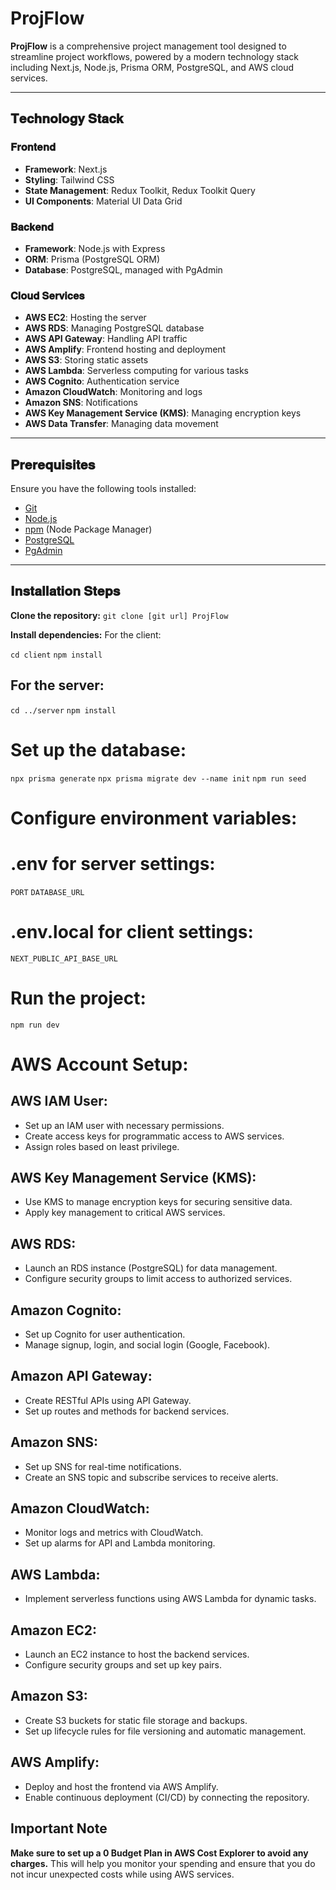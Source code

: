 # ProjFlow

**ProjFlow** is a comprehensive project management tool designed to streamline project workflows, powered by a modern technology stack including Next.js, Node.js, Prisma ORM, PostgreSQL, and AWS cloud services.

---

## 𝐓𝐞𝐜𝐡𝐧𝐨𝐥𝐨𝐠𝐲 𝐒𝐭𝐚𝐜𝐤

### 𝐅𝐫𝐨𝐧𝐭𝐞𝐧𝐝
- **Framework**: Next.js
- **Styling**: Tailwind CSS
- **State Management**: Redux Toolkit, Redux Toolkit Query
- **UI Components**: Material UI Data Grid


### 𝐁𝐚𝐜𝐤𝐞𝐧𝐝
- **Framework**: Node.js with Express
- **ORM**: Prisma (PostgreSQL ORM)
- **Database**: PostgreSQL, managed with PgAdmin


### 𝐂𝐥𝐨𝐮𝐝 𝐒𝐞𝐫𝐯𝐢𝐜𝐞𝐬
- **AWS EC2**: Hosting the server
- **AWS RDS**: Managing PostgreSQL database
- **AWS API Gateway**: Handling API traffic
- **AWS Amplify**: Frontend hosting and deployment
- **AWS S3**: Storing static assets
- **AWS Lambda**: Serverless computing for various tasks
- **AWS Cognito**: Authentication service
- **Amazon CloudWatch**: Monitoring and logs
- **Amazon SNS**: Notifications
- **AWS Key Management Service (KMS)**: Managing encryption keys
- **AWS Data Transfer**: Managing data movement


---

## 𝐏𝐫𝐞𝐫𝐞𝐪𝐮𝐢𝐬𝐢𝐭𝐞𝐬

Ensure you have the following tools installed:

- [Git](https://git-scm.com/)
- [Node.js](https://nodejs.org/en/)
- [npm](https://www.npmjs.com/) (Node Package Manager)
- [PostgreSQL](https://www.postgresql.org/download/)
- [PgAdmin](https://www.pgadmin.org/download/)

---

## 𝐈𝐧𝐬𝐭𝐚𝐥𝐥𝐚𝐭𝐢𝐨𝐧 𝐒𝐭𝐞𝐩𝐬

**Clone the repository:**
`git clone [git url] ProjFlow`

**Install dependencies:**
For the client:

`cd client`
`npm install`


## For the server:

`cd ../server`
`npm install`


# Set up the database:

`npx prisma generate`
`npx prisma migrate dev --name init`
`npm run seed`


# Configure environment variables:

# .env for server settings:
`PORT`
`DATABASE_URL`

# .env.local for client settings:
`NEXT_PUBLIC_API_BASE_URL`

# Run the project:

`npm run dev`


# AWS Account Setup:

## AWS IAM User:
- Set up an IAM user with necessary permissions.
- Create access keys for programmatic access to AWS services.
- Assign roles based on least privilege.

## AWS Key Management Service (KMS):
- Use KMS to manage encryption keys for securing sensitive data.
- Apply key management to critical AWS services.

## AWS RDS:
- Launch an RDS instance (PostgreSQL) for data management.
- Configure security groups to limit access to authorized services.

## Amazon Cognito:
- Set up Cognito for user authentication.
- Manage signup, login, and social login (Google, Facebook).

## Amazon API Gateway:
- Create RESTful APIs using API Gateway.
- Set up routes and methods for backend services.

## Amazon SNS:
- Set up SNS for real-time notifications.
- Create an SNS topic and subscribe services to receive alerts.

## Amazon CloudWatch:
- Monitor logs and metrics with CloudWatch.
- Set up alarms for API and Lambda monitoring.

## AWS Lambda:
- Implement serverless functions using AWS Lambda for dynamic tasks.

## Amazon EC2:
- Launch an EC2 instance to host the backend services.
- Configure security groups and set up key pairs.

## Amazon S3:
- Create S3 buckets for static file storage and backups.
- Set up lifecycle rules for file versioning and automatic management.

## AWS Amplify:
- Deploy and host the frontend via AWS Amplify.
- Enable continuous deployment (CI/CD) by connecting the repository.


## Important Note

**Make sure to set up a 0 Budget Plan in AWS Cost Explorer to avoid any charges.** This will help you monitor your spending and ensure that you do not incur unexpected costs while using AWS services.
